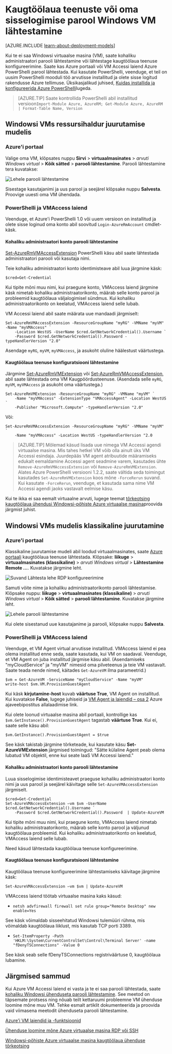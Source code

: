 <properties
    pageTitle="Lähtestage parool või kaugtöölaua konfiguratsiooni Windows VM | Microsoft Azure'i"
    description="Saate teada, kuidas lähtestada konto parooli või kaugtöölaua teenuste VM Windows Azure'i portaalis või Azure PowerShelli abil."
    services="virtual-machines-windows"
    documentationCenter=""
    authors="iainfoulds"
    manager="timlt"
    editor=""
    tags="azure-resource-manager"/>

<tags
    ms.service="virtual-machines-windows"
    ms.workload="infrastructure-services"
    ms.tgt_pltfrm="vm-windows"
    ms.devlang="na"
    ms.topic="article"
    ms.date="09/01/2016"
    ms.author="iainfou"/>

# <a name="how-to-reset-the-remote-desktop-service-or-its-login-password-in-a-windows-vm"></a>Kaugtöölaua teenuste või oma sisselogimise parool Windows VM lähtestamine

[AZURE.INCLUDE [learn-about-deployment-models](../../includes/learn-about-deployment-models-both-include.md)]

Kui te ei saa Windowsi virtuaalse masina (VM), saate kohaliku administraatori parooli lähtestamine või lähtestage kaugtöölaua teenuse konfigureerimine. Saate kas Azure portaali või VM Accessi laiend Azure PowerShelli parool lähtestada. Kui kasutate PowerShelli, veenduge, et teil on uusim PowerShelli mooduli töö arvutisse installitud ja olete sisse logitud rakendusse Azure tellimuse. Üksikasjalikud juhised, [Kuidas installida ja konfigureerida Azure PowerShelli](../powershell-install-configure.md)lugeda.

> [AZURE.TIP] Saate kontrollida PowerShelli abil installitud versioon`Import-Module Azure, AzureRM; Get-Module Azure, AzureRM | Format-Table Name, Version`

## <a name="windows-vms-in-resource-manager-deployment-model"></a>Windowsi VMs ressursihaldur juurutamise mudelis

### <a name="azure-portal"></a>Azure'i portaal
Valige oma VM, klõpsates nuppu **Sirvi** > **virtuaalmasinates** > *arvuti Windows virtual* > **Kõik sätted** > **parooli lähtestamine**. Parooli lähtestamine tera kuvatakse:

![Lehele parooli lähtestamine](./media/virtual-machines-windows-reset-rdp/Portal-RM-PW-Reset-Windows.png)

Sisestage kasutajanimi ja uus parool ja seejärel klõpsake nuppu **Salvesta**. Proovige uuesti oma VM ühendada.

### <a name="vmaccess-extension-and-powershell"></a>PowerShelli ja VMAccess laiend

Veenduge, et Azure'i PowerShelli 1.0 või uuem versioon on installitud ja olete sisse loginud oma konto abil soovitud `Login-AzureRmAccount` cmdlet-käsk.

#### <a name="reset-the-local-administrator-account-password"></a>**Kohaliku administraatori konto parooli lähtestamine**

[Set-AzureRmVMAccessExtension](https://msdn.microsoft.com/library/mt619447.aspx) PowerShelli käsu abil saate lähtestada administraatori parooli või kasutaja nimi.

Teie kohaliku administraatori konto identimisteave abil luua järgmine käsk:

    $cred=Get-Credential

Kui tipite mõni muu nimi, kui praegune konto, VMAccess laiend järgmine käsk nimetab kohaliku administraatorikonto, määrab selle konto parool ja probleemid kaugtöölaua väljalogimisel sündmus. Kui kohaliku administraatorikonto on keelatud, VMAccess laiend selle lubab.

VM Accessi laiend abil saate määrata uue mandaadi järgmiselt:

    Set-AzureRmVMAccessExtension -ResourceGroupName "myRG" -VMName "myVM" -Name "myVMAccess" `
        -Location WestUS -UserName $cred.GetNetworkCredential().Username `
        -Password $cred.GetNetworkCredential().Password -typeHandlerVersion "2.0"


Asendage `myRG`, `myVM`, `myVMAccess`, ja asukoht oluline häälestust väärtustega.


#### <a name="reset-the-remote-desktop-service-configuration"></a>**Kaugtöölaua teenuse konfiguratsiooni lähtestamine**

Järgmine [Set-AzureRmVMExtension](https://msdn.microsoft.com/library/mt603745.aspx) või [Set-AzureRmVMAccessExtension](https://msdn.microsoft.com/library/mt619447.aspx), abil saate lähtestada oma VM Kaugpöördusteenuse. (Asendada selle `myRG`, `myVM`, `myVMAccess` ja asukoht oma väärtustega.)

    Set-AzureRmVMExtension -ResourceGroupName "myRG" -VMName "myVM" `
        -Name "myVMAccess" -ExtensionType "VMAccessAgent" -Location WestUS `
        -Publisher "Microsoft.Compute" -typeHandlerVersion "2.0"

Või:<br>

    Set-AzureRmVMAccessExtension -ResourceGroupName "myRG" -VMName "myVM" `
        -Name "myVMAccess" -Location WestUS -typeHandlerVersion "2.0


> [AZURE.TIP] Mõlemad käsud lisada uue nimega VM Accessi agendi virtuaalse masina. Mis tahes hetkel VM võib olla ainult üks VM Accessi esindaja. Juurdepääs VM agent atribuutide määramiseks edukalt eemaldamine Accessi agent seadmine varem, kasutades ühte `Remove-AzureRmVMAccessExtension` või `Remove-AzureRmVMExtension`. Alates Azure PowerShelli versiooni 1.2.2, saate vältida seda toimingut kasutades `Set-AzureRmVMExtension` koos mõne `-ForceRerun` suvand. Kui kasutate `-ForceRerun`, veenduge, et kasutada sama nime VM Accessi agendi jaoks vastavalt eelmise käsu.

Kui te ikka ei saa eemalt virtuaalne arvuti, lugege teemat [tõrkeotsing kaugtöölaua ühendusi Windowsi-põhiste Azure virtuaalse masina](virtual-machines-windows-troubleshoot-rdp-connection.md)proovida järgmist juhist.


## <a name="windows-vms-in-the-classic-deployment-model"></a>Windowsi VMs mudelis klassikaline juurutamine

### <a name="azure-portal"></a>Azure'i portaal

Klassikaline juurutamise mudeli abil loodud virtuaalmasinates, saate [Azure portaali](https://portal.azure.com) kaugtöölaua teenuse lähtestada. Klõpsake: **liikuge** > **virtuaalmasinates (klassikaline)** > *arvuti Windows virtual* > **Lähtestamine Remote …**. Kuvatakse järgmine leht.

![Suvand Lähtesta lehe RDP konfigureerimine](./media/virtual-machines-windows-reset-rdp/Portal-RDP-Reset-Windows.png)

Samuti võite nime ja kohaliku administraatorikonto parooli lähtestamise. Klõpsake nuppu: **liikuge** > **virtuaalmasinates (klassikaline)** > *arvuti Windows virtual* > **Kõik sätted** > **parooli lähtestamine**. Kuvatakse järgmine leht.

![Lehele parooli lähtestamine](./media/virtual-machines-windows-reset-rdp/Portal-PW-Reset-Windows.png)

Kui olete sisestanud uue kasutajanime ja parooli, klõpsake nuppu **Salvesta**.

### <a name="vmaccess-extension-and-powershell"></a>PowerShelli ja VMAccess laiend

Veenduge, et VM Agent virtual arvutisse installitud. VMAccess laiend ei pea olema installitud enne seda, saate kasutada, kui VM on saadaval. Veenduge, et VM Agent on juba installitud järgmise käsu abil. (Asendamiseks "myCloudService" ja "myVM" nimesid oma pilveteenus ja teie VM vastavalt. Saate teada nende nimed, käitades `Get-AzureVM` ilma parameetrid.)

    $vm = Get-AzureVM -ServiceName "myCloudService" -Name "myVM"
    write-host $vm.VM.ProvisionGuestAgent

Kui käsk **kirjutamine-host** kuvab **väärtuse True**, VM Agent on installitud. Kui kuvatakse **False**, lugege juhiseid ja [VM Agent ja laiendid – osa 2](http://go.microsoft.com/fwlink/p/?linkid=403947&clcid=0x409) Azure ajaveebipostitus allalaadimise link.

Kui olete loonud virtuaalse masina abil portaali, kontrollige kas `$vm.GetInstance().ProvisionGuestAgent` tagastab **väärtuse True**. Kui ei, saate selle käsu abil:

    $vm.GetInstance().ProvisionGuestAgent = $true

See käsk takistab järgmine tõrketeade, kui kasutate käsu **Set-AzureVMExtension** järgmised toimingud: "Sätte külaline Agent peab olema lubatud VM objektil, enne kui seate IaaS VM Accessi laiend."

#### <a name="reset-the-local-administrator-account-password"></a>**Kohaliku administraatori konto parooli lähtestamine**

Luua sisselogimise identimisteavet praeguse kohaliku administraatori konto nimi ja uus parool ja seejärel käivitage selle `Set-AzureVMAccessExtension` järgmiselt.

    $cred=Get-Credential
    Set-AzureVMAccessExtension –vm $vm -UserName $cred.GetNetworkCredential().Username `
        -Password $cred.GetNetworkCredential().Password  | Update-AzureVM

Kui tipite mõni muu nimi, kui praegune konto, VMAccess laiend nimetab kohaliku administraatorikonto, määrab selle konto parool ja väljunud kaugtöölaua probleemid. Kui kohaliku administraatorikonto on keelatud, VMAccess laiend selle lubab.

Need käsud lähtestada kaugtöölaua teenuse konfigureerimine.

#### <a name="reset-the-remote-desktop-service-configuration"></a>**Kaugtöölaua teenuse konfiguratsiooni lähtestamine**

Kaugtöölaua teenuse konfigureerimine lähtestamiseks käivitage järgmine käsk:

    Set-AzureVMAccessExtension –vm $vm | Update-AzureVM

VMAccess laiend töötab virtuaalse masina kaks käsud:

- `netsh advfirewall firewall set rule group="Remote Desktop" new enable=Yes`

See käsk võimaldab sisseehitatud Windowsi tulemüüri rühma, mis võimaldab kaugtöölaua liiklust, mis kasutab TCP porti 3389.

- `Set-ItemProperty -Path 'HKLM:\System\CurrentControlSet\Control\Terminal Server' -name "fDenyTSConnections" -Value 0`

See käsk seab selle fDenyTSConnections registriväärtuse 0, kaugtöölaua lubamine.


## <a name="next-steps"></a>Järgmised sammud

Kui Azure VM Accessi laiend ei vasta ja te ei saa parooli lähtestada, saate [kohaliku Windowsi ühenduseta parooli lähtestamine](virtual-machines-windows-reset-local-password-without-agent.md). See meetod on täpsemate protsess ning nõuab teilt kettaruumi probleemne VM ühenduse loomine mõne muu VM. Tehke esmalt artiklit dokumenteerida ja proovida vaid viimasena meetodit ühenduseta parooli lähtestamine.

[Azure'i VM laiendid ja -funktsioonid](virtual-machines-windows-extensions-features.md)

[Ühenduse loomine mõne Azure virtuaalse masina RDP või SSH](http://msdn.microsoft.com/library/azure/dn535788.aspx)

[Windowsi-põhiste Azure virtuaalse masina kaugtöölaua ühenduse tõrkeotsing](virtual-machines-windows-troubleshoot-rdp-connection.md)
